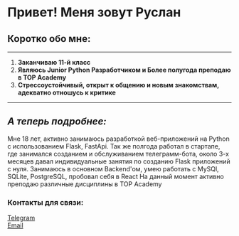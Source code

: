 # **Привет! Меня зовут Руслан**
## Коротко обо мне:
---
1. **Заканчиваю 11-й класс**
2. **Являюсь Junior Python Разработчиком и Более полугода преподаю в TOP Academy**
3. **Стрессоустойчивый, открыт к общению и новым знакомствам, адекватно отношусь к критике**
---
## ***А теперь подробнее:***
Мне 18 лет, активно занимаюсь разработкой веб-приложений на Python с использованием Flask, FastApi.
Так же полгода работал в стартапе, где занимался созданием и обслуживанием телеграмм-бота, около 3-х месяцев давал индивидуальные занятия по созданию Flask приложений с нуля.
Занимаюсь в основном Backend'ом, умею работать с MySQl, SQLite, PostgreSQL, пробовал себя в React
На данный момент активно преподаю различные дисциплины в TOP Academy
### Контакты для связи:
[Telegram](https://t.me/Ad1ozZz)<br>
[Email](mailto:sagrus12042007@gmail.com)
